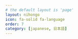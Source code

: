 ```yaml
---
# the default layout is 'page'
layout: nihongo
icon: fa-solid fa-language
order: 7
category: [japanese, 日本語]
---
```

